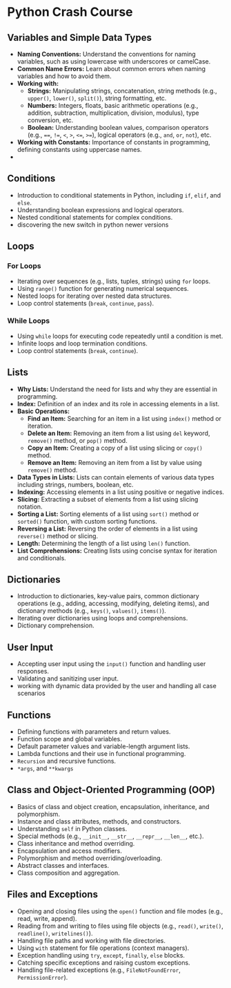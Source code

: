 # Python Crash Course

## Variables and Simple Data Types

- **Naming Conventions:** Understand the conventions for naming variables, such as using lowercase with underscores or camelCase.
- **Common Name Errors:** Learn about common errors when naming variables and how to avoid them.
- **Working with:**
  - **Strings:** Manipulating strings, concatenation, string methods (e.g., `upper()`, `lower()`, `split()`), string formatting, etc.
  - **Numbers:** Integers, floats, basic arithmetic operations (e.g., addition, subtraction, multiplication, division, modulus), type conversion, etc.
  - **Boolean:** Understanding boolean values, comparison operators (e.g., `==`, `!=`, `<`, `>`, `<=`, `>=`), logical operators (e.g., `and`, `or`, `not`), etc.
- **Working with Constants:** Importance of constants in programming, defining constants using uppercase names.
- 

## Conditions

- Introduction to conditional statements in Python, including `if`, `elif`, and `else`.
- Understanding boolean expressions and logical operators.
- Nested conditional statements for complex conditions.
- discovering the new switch in python newer versions

## Loops

### For Loops

- Iterating over sequences (e.g., lists, tuples, strings) using `for` loops.
- Using `range()` function for generating numerical sequences.
- Nested loops for iterating over nested data structures.
- Loop control statements (`break`, `continue`, `pass`).

### While Loops

- Using `while` loops for executing code repeatedly until a condition is met.
- Infinite loops and loop termination conditions.
- Loop control statements (`break`, `continue`).

## Lists

- **Why Lists:** Understand the need for lists and why they are essential in programming.
- **Index:** Definition of an index and its role in accessing elements in a list.
- **Basic Operations:**
  - **Find an Item:** Searching for an item in a list using `index()` method or iteration.
  - **Delete an Item:** Removing an item from a list using `del` keyword, `remove()` method, or `pop()` method.
  - **Copy an Item:** Creating a copy of a list using slicing or `copy()` method.
  - **Remove an Item:** Removing an item from a list by value using `remove()` method.
- **Data Types in Lists:** Lists can contain elements of various data types including strings, numbers, boolean, etc.
- **Indexing:** Accessing elements in a list using positive or negative indices.
- **Slicing:** Extracting a subset of elements from a list using slicing notation.
- **Sorting a List:** Sorting elements of a list using `sort()` method or `sorted()` function, with custom sorting functions.
- **Reversing a List:** Reversing the order of elements in a list using `reverse()` method or slicing.
- **Length:** Determining the length of a list using `len()` function.
- **List Comprehensions:** Creating lists using concise syntax for iteration and conditionals.

## Dictionaries

- Introduction to dictionaries, key-value pairs, common dictionary operations (e.g., adding, accessing, modifying, deleting items), and dictionary methods (e.g., `keys()`, `values()`, `items()`).
- Iterating over dictionaries using loops and comprehensions.
- Dictionary comprehension.

## User Input

- Accepting user input using the `input()` function and handling user responses.
- Validating and sanitizing user input.
- working with dynamic data provided by the user and handling all case scenarios

## Functions

- Defining functions with parameters and return values.
- Function scope and global variables.
- Default parameter values and variable-length argument lists.
- Lambda functions and their use in functional programming.
- `Recursion` and recursive functions.
- `*args`, and `**kwargs`

## Class and Object-Oriented Programming (OOP)

- Basics of class and object creation, encapsulation, inheritance, and polymorphism.
- Instance and class attributes, methods, and constructors.
- Understanding `self` in Python classes.
- Special methods (e.g., `__init__`, `__str__`, `__repr__`, `__len__`, etc.).
- Class inheritance and method overriding.
- Encapsulation and access modifiers.
- Polymorphism and method overriding/overloading.
- Abstract classes and interfaces.
- Class composition and aggregation.

## Files and Exceptions

- Opening and closing files using the `open()` function and file modes (e.g., read, write, append).
- Reading from and writing to files using file objects (e.g., `read()`, `write()`, `readline()`, `writelines()`).
- Handling file paths and working with file directories.
- Using `with` statement for file operations (context managers).
- Exception handling using `try`, `except`, `finally`, `else` blocks.
- Catching specific exceptions and raising custom exceptions.
- Handling file-related exceptions (e.g., `FileNotFoundError`, `PermissionError`).
